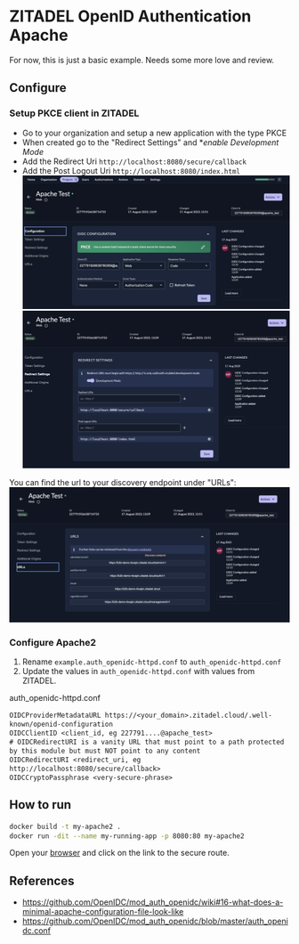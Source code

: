 # ZITADEL OpenID Authentication Apache

For now, this is just a basic example. Needs some more love and review.

## Configure

### Setup PKCE client in ZITADEL

- Go to your organization and setup a new application with the type PKCE
- When created go to the "Redirect Settings" and **enable Development Mode*
- Add the Redirect Uri `http://localhost:8080/secure/callback`
- Add the Post Logout Uri `http://localhost:8080/index.html`
![Configuration](/img/configuration.png)
![Redirect Settings](/img/redirect_settings.png)

You can find the url to your discovery endpoint under "URLs":
![Discovery Endpoint](/img/urls.png)

### Configure Apache2

1. Rename `example.auth_openidc-httpd.conf` to `auth_openidc-httpd.conf`
2. Update the values in `auth_openidc-httpd.conf` with values from ZITADEL.

auth_openidc-httpd.conf
```
OIDCProviderMetadataURL https://<your_domain>.zitadel.cloud/.well-known/openid-configuration
OIDCClientID <client_id, eg 227791....@apache_test>
# OIDCRedirectURI is a vanity URL that must point to a path protected by this module but must NOT point to any content
OIDCRedirectURI <redirect_uri, eg http://localhost:8080/secure/callback>
OIDCCryptoPassphrase <very-secure-phrase>
```

## How to run

```bash
docker build -t my-apache2 .
docker run -dit --name my-running-app -p 8080:80 my-apache2
``````

Open your [browser](http://localhost:8080) and click on the link to the secure route.

## References

- https://github.com/OpenIDC/mod_auth_openidc/wiki#16-what-does-a-minimal-apache-configuration-file-look-like
- https://github.com/OpenIDC/mod_auth_openidc/blob/master/auth_openidc.conf